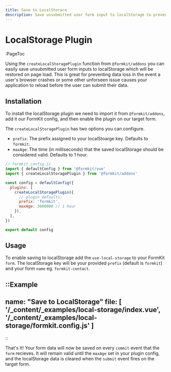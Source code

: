 ```yaml
---
title: Save to LocalStorace
description: Save unsubmitted user form input to localStorage to prevent data loss.
---
```


# LocalStorage Plugin

:PageToc

Using the `createLocalStoragePlugin` function from `@formkit/addons` you can easily save unsubmitted user form inputs to localStorage which will be restored on page load. This is great for preventing data loss in the event a user's browser crashes or some other unforseen issue causes your application to reload before the user can submit their data.

## Installation

To install the localStorage plugin we need to import it from `@formkit/addons`, add it our FormKit config, and then enable the plugin on our target form.

The `createLocalStoragePlugin` has two options you can configure.

- `prefix`: The prefix assigned to your localStoarge key. Defaults to `formkit`.
- `maxAge`: The time (in milliseconds) that the saved localStorage should be considered valid. Defaults to 1 hour.

```js
// formkit.config.js
import { defaultConfig } from '@formkit/vue'
import { createLocalStoragePlugin } from '@formkit/addons'

const config = defaultConfig({
  plugins: [
    createLocalStoragePlugin({
      // plugin defaults:
      prefix: 'formkit',
      maxAge: 3600000 // 1 hour
    }),
  ],
})

export default config
```

## Usage

To enable saving to localStorage add the `use-local-storage` to your FormKit `form`. The localStorage key will be your provided `prefix` (default is `formkit`) and your form `name` eg. `formkit-contact`.

::Example
---
name: "Save to LocalStorage"
file: [
'/\_content/_examples/local-storage/index.vue',
'/\_content/_examples/local-storage/formkit.config.js'
]
---
::

That's It! Your form data will now be saved on every `commit` event that the `form` recieves. It will remain valid until the `maxAge` set in your plugin config, and the localStorage data is cleared when the `submit` event fires on the target form.
